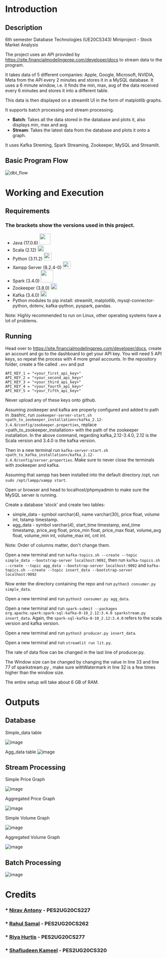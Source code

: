 # Introduction
## Description
6th semester Database Technologies (UE20CS343) Miniproject - Stock Market Analysis

The project uses an API provided by https://site.financialmodelingprep.com/developer/docs to stream data to the program.

It takes data of 5 different companies: Apple, Google, Microsoft, NVIDIA, Meta from the API every 2 minutes and stores it in a MySQL database. It uses a 6 minute window, i.e. it finds the min, max, avg of the data received every 6 minutes and stores it into a different table.

This data is then displayed on a streamlit UI in the form of matplotlib graphs. 

It supports batch processing and stream processing.
* <b> Batch</b>: Takes all the data stored in the database and plots it, also displays min, max and avg.
* <b>Stream</b>: Takes the latest data from the database and plots it onto a graph.

It uses Kafka Streming, Spark Streaming, Zookeeper, MySQL and Streamlit.

## Basic Program Flow

![dbt_flow](https://user-images.githubusercontent.com/52106611/234940036-0af22331-98e1-4873-a20b-d92e6bbc9326.png)

# Working and Execution

## Requirements
### The brackets show the versions used in this project.
* Java (17.0.6) <img src="https://user-images.githubusercontent.com/52106611/234960006-16fd4640-04cb-49f3-a688-e7788619fde6.png" width="35">
* Scala (2.12)  <img src="https://user-images.githubusercontent.com/52106611/234959491-ad2232c1-3a52-41b7-acec-96d25eb2182e.png" width="20">
* Python (3.11.2) <img src="https://user-images.githubusercontent.com/52106611/234959157-011efd84-0b1b-47fa-a51f-bfc5bed8114e.png" width="25">
* Xampp Server (8.2.4-0) <img src="https://user-images.githubusercontent.com/52106611/234958552-c73b4ae1-f578-414c-8357-a38ac5fd5fa1.png" width="25">
* Spark (3.4.0) <img src="https://user-images.githubusercontent.com/52106611/234957673-ac579aac-0cf0-4c16-ab28-db61680030c3.png" width="40">
* Zookeeper (3.8.0)  <img src="https://user-images.githubusercontent.com/52106611/234960200-8c408ba7-ee7f-4830-a768-e2e0721d875f.png" width="20">
* Kafka (3.4.0)  <img src="https://user-images.githubusercontent.com/52106611/234960486-00ad1519-de43-499b-9e92-dc6222562e21.png" width="20">
* Python modules to pip install: streamlit, matplotlib, mysql-connector-python, dotenv, kafka-python, pyspark, pandas.

Note: Highly recommended to run on Linux, other operating systems have a lot of problems.

## Running

Head over to https://site.financialmodelingprep.com/developer/docs, create an account and go to the dashboard to get your API key. You will need 5 API keys, so repeat the process with 4 more gmail accounts. 
In the repository folder, create a file called `.env` and put
```
API_KEY_1 = "<your_first_api_key>"
API_KEY_2 = "<your_second_api_key>"
API_KEY_3 = "<your_third_api_key>"
API_KEY_4 = "<your_fourth_api_key>"
API_KEY_5 = "<your_fifth_api_key>"
```

Never upload any of these keys onto github.

Assuming zookeeper and kafka are properly configured and added to path in .bashrc, run `zookeeper-server-start.sh <path_to_zookeeper_installation>/kafka_2.12-3.4.0/config/zookeeper.properties`, replace <path_to_zookeeper_installation> with the path of the zookeeper installation. In the above command, regarding kafka_2.12-3.4.0, 2.12 is the Scala version and 3.4.0 is the kafka version.

Then in a new terminal run `kafka-server-start.sh <path_to_kafka_installation>/kafka_2.12-3.4.0/config/server.properties`. 
Make sure to never close the terminals with zookeeper and kafka.

Assuming that xampp has been installed into the default directory /opt, run `sudo /opt/lampp/xampp start`.

Open ur browser and head to localhost/phpmyadmin to make sure the MySQL server is running.

Create a database 'stock' and create two tables:
* simple_data - symbol varchar(4), name varchar(30), price float, volume int, tstamp timestamp.
* agg_data - symbol varchar(4), start_time timestamp, end_time timestamp, price_avg float, price_min float, price_max float, volume_avg float, volume_min int, volume_max int, cnt int.

Note: Order of columns matter, don't change them.

Open a new terminal and run `kafka-topics.sh --create --topic simple_data --bootstrap-server localhost:9092`, then run `kafka-topics.sh --create --topic agg_data --bootstrap-server localhost:9092` and `kafka-topics.sh --create --topic insert_data --bootstrap-server localhost:9092`

Now enter the directory containing the repo and run `python3 consumer.py simple_data`.

Open a new terminal and run `python3 consumer.py agg_data`.

Open a new terminal and run `spark-submit --packages org.apache.spark:spark-sql-kafka-0-10_2.12:3.4.0 sparkstream.py insert_data`. Again, the `spark-sql-kafka-0-10_2.12:3.4.0` refers to the scala version and kafka version. 

Open a new terminal and run `python3 producer.py insert_data`.

Open a new terminal and run `streamlit run lit.py`.

The rate of data flow can be changed in the last line of producer.py.

The Window size can be changed by changing the value in line 33 and line 77 of sparkstream.py , make sure withWatermark in line 32 is a few times higher than the window size.

The entire setup will take about 6 GB of RAM.

# Outputs
## Database
Simple_data table 

![image](https://user-images.githubusercontent.com/52106611/234969159-270b71aa-d490-42d5-bb13-33e10583fd35.png)

Agg_data table
![image](https://user-images.githubusercontent.com/52106611/234969071-9745672f-6543-4b07-b666-66b14e24d7a4.png)

## Stream Processing

Simple Price Graph 

![image](https://user-images.githubusercontent.com/52106611/234969928-61655bea-94e9-4def-8721-4605490ef3f0.png)

Aggregated Price Graph

![image](https://user-images.githubusercontent.com/52106611/234969826-8597c73c-37d2-4a62-a3d0-09e5816f0da9.png)

Simple Volume Graph 

![image](https://user-images.githubusercontent.com/52106611/234970432-1b29c3bf-2099-4eab-82a3-fcce73390cc9.png)

Aggregated Volume Graph

![image](https://user-images.githubusercontent.com/52106611/234970212-3c610546-1e4c-4a71-9aa9-03082b6312e4.png)

## Batch Processing

![image](https://user-images.githubusercontent.com/52106611/234976998-95b46de1-1e06-477d-859f-b19e8b5d935d.png)




# Credits

### * [Nirav Antony](https://github.com/Nirav-Antony) - PES2UG20CS227
### * [Rahul Samal](https://github.com/Omicron02) - PES2UG20CS262
### * [Riya Hurtis](https://github.com/rmhurtis) - PES2UG20CS277
### * [Shafiudeen Kameel](https://github.com/rmhurtis) - PES2UG20CS320










